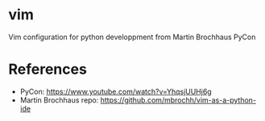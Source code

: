 # vim

Vim configuration for python developpment from Martin Brochhaus PyCon

# References
- PyCon: https://www.youtube.com/watch?v=YhqsjUUHj6g 
- Martin Brochhaus repo: https://github.com/mbrochh/vim-as-a-python-ide
